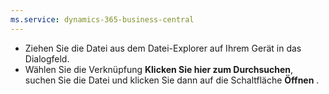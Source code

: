 ```yaml
---
ms.service: dynamics-365-business-central
---
```

- Ziehen Sie die Datei aus dem Datei-Explorer auf Ihrem Gerät in das Dialogfeld.
- Wählen Sie die Verknüpfung **Klicken Sie hier zum Durchsuchen**, suchen Sie die Datei und klicken Sie dann auf die Schaltfläche **Öffnen** .
